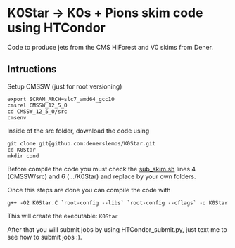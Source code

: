 # K0Star -> K0s + Pions skim code using HTCondor

Code to produce jets from the CMS HiForest and V0 skims from Dener. 

## Intructions

Setup CMSSW (just for root versioning)
```
export SCRAM_ARCH=slc7_amd64_gcc10
cmsrel CMSSW_12_5_0
cd CMSSW_12_5_0/src
cmsenv
```
Inside of the src folder, download the code using
```
git clone git@github.com:denerslemos/K0Star.git
cd K0Star
mkdir cond
```
Before compile the code you must check the [sub_skim.sh](https://github.com/denerslemos/K0Star/blob/main/sub_skim.sh) lines 4 (CMSSW/src) and 6 (.../K0Star) and replace by your own folders.

Once this steps are done you can compile the code with
```
g++ -O2 K0Star.C `root-config --libs` `root-config --cflags` -o K0Star
```
This will create the executable: ```K0Star``` 

After that you will submit jobs by using HTCondor_submit.py, just text me to see how to submit jobs :).
